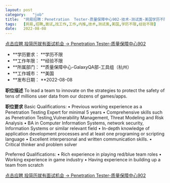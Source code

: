 ```yaml
---
layout:	post
category:	"job"
title:	"网易招聘：Penetration  Tester-质量保障中心902-技术-测试类-美国学历不限经验不限"
tags:	[网易,招聘,面试,找工作,工作,内推,技术,测试类,美国,学历不限,经验不限]
date:	2022-08-08
---
```


[点击应聘 投简历就有面试机会 -> Penetration  Tester-质量保障中心902](http://mobile.bole.netease.com/bole/boleDetail?id=41693&employeeId=346f03c3cda5f04c&key=all)



- **学历要求： **学历不限
- **工作年限： **经验不限
- **所属部门： **质量保障中心-GalaxyQA部-工具组（杭州）
- **工作城市： **美国
- **发布日期： **2022-08-08



**职位描述**
To lead a team to innovate on the strategies to protect the safety of tens of millions user data from our dozens of games/apps.



**职位要求**
Basic Qualifications:
	•	Previous working experience as a Penetration Testing Expert for minimal 5 years
	•	Comprehensive skills such as Penetration Testing,Vulnerability Management, Threat Modeling and  Risk Analysis
	•	BA in Computer Information Systems, network security, Information Systems or similar relevant field
	•	In-depth knowledge of application development processes and at least one programing or scripting language 
	•	Excellent interpersonal and written communication skills.
	•	Critical thinker and problem solver

Preferred Qualifications:
	•	Rich experience in playing red/blue team roles
	•	Working experience in game industry
	•	Having experience in building up a team from scratch



[点击应聘 投简历就有面试机会 -> Penetration  Tester-质量保障中心902](http://mobile.bole.netease.com/bole/boleDetail?id=41693&employeeId=346f03c3cda5f04c&key=all)
